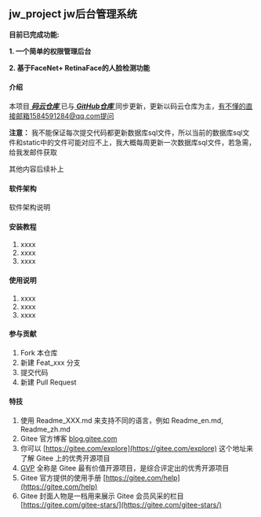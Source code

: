 ## jw_project  jw后台管理系统

 **目前已完成功能:** 

 **1. 一个简单的权限管理后台** 

 **2. 基于FaceNet+ RetinaFace的人脸检测功能** 


#### 介绍
本项目[ **_码云仓库_** ](https://gitee.com/jing3wen/jw_project)已与[ **_GitHub仓库_** ](https://github.com/jing3wen/jw_project)同步更新，更新以码云仓库为主，有不懂的直接邮箱1584591284@qq.com提问

**注意：** 我不能保证每次提交代码都更新数据库sql文件，所以当前的数据库sql文件和static中的文件可能对应不上，我大概每周更新一次数据库sql文件，若急需，给我发邮件获取



其他内容后续补上

#### 软件架构
软件架构说明


#### 安装教程

1.  xxxx
2.  xxxx
3.  xxxx

#### 使用说明

1.  xxxx
2.  xxxx
3.  xxxx

#### 参与贡献

1.  Fork 本仓库
2.  新建 Feat_xxx 分支
3.  提交代码
4.  新建 Pull Request


#### 特技

1.  使用 Readme\_XXX.md 来支持不同的语言，例如 Readme\_en.md, Readme\_zh.md
2.  Gitee 官方博客 [blog.gitee.com](https://blog.gitee.com)
3.  你可以 [https://gitee.com/explore](https://gitee.com/explore) 这个地址来了解 Gitee 上的优秀开源项目
4.  [GVP](https://gitee.com/gvp) 全称是 Gitee 最有价值开源项目，是综合评定出的优秀开源项目
5.  Gitee 官方提供的使用手册 [https://gitee.com/help](https://gitee.com/help)
6.  Gitee 封面人物是一档用来展示 Gitee 会员风采的栏目 [https://gitee.com/gitee-stars/](https://gitee.com/gitee-stars/)
